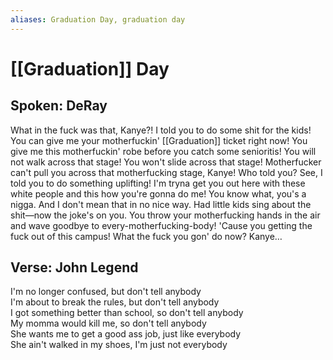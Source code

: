 ```yaml
---
aliases: Graduation Day, graduation day
---
```


# [[Graduation]] Day

## Spoken: DeRay

What in the fuck was that, Kanye?! I told you to do some shit for the kids! You can give me your motherfuckin' [[Graduation]] ticket right now! You give me this motherfuckin' robe before you catch some senioritis! You will not walk across that stage! You won't slide across that stage! Motherfucker can't pull you across that motherfucking stage, Kanye! Who told you? See, I told you to do something uplifting! I'm tryna get you out here with these white people and this how you're gonna do me! You know what, you's a nigga. And I don't mean that in no nice way. Had little kids sing about the shit—now the joke's on you. You throw your motherfucking hands in the air and wave goodbye to every-motherfucking-body! 'Cause you getting the fuck out of this campus! What the fuck you gon' do now? Kanye…  

## Verse: John Legend

I'm no longer confused, but don't tell anybody  
I'm about to break the rules, but don't tell anybody  
I got something better than school, so don't tell anybody  
My momma would kill me, so don't tell anybody  
She wants me to get a good ass job, just like everybody  
She ain't walked in my shoes, I'm just not everybody
